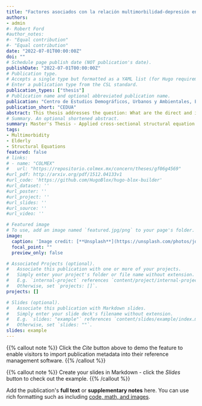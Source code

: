 ```yaml
---
title: "Factores asociados con la relación multimorbilidad-depresión en personas de 60 años y más en México, 2018"
authors:
- admin
#- Robert Ford
#author_notes:
#- "Equal contribution"
#- "Equal contribution"
date: "2022-07-01T00:00:00Z"
doi: ""
# Schedule page publish date (NOT publication's date).
publishDate: "2022-07-01T00:00:00Z"
# Publication type.
# Accepts a single type but formatted as a YAML list (for Hugo requirements).
# Enter a publication type from the CSL standard.
publication_types: ["thesis"]
# Publication name and optional abbreviated publication name.
publication: "Centro de Estudios Demográficos, Urbanos y Ambientales, El Colegio de México"
publication_short: "CEDUA"
abstract: This thesis addresses the question: What are the direct and indirect associations of socioeconomic, behavioral, psychosocial, and health-related factors with the multimorbidity-depression relationship among the Mexican population aged 60 and over in 2018? Using data from the 2018 Mexican Health and Aging Study (ENASEM), two cross-sectional structural equation models were applied. The findings show that the indirect effects of multimorbidity, through health and psychosocial variables (mediators in the multimorbidity-depression relationship), are statistically significant. The research revealed that the association between multimorbidity and depression is stronger when the indirect effects of multimorbidity on depressive symptoms are considered—an aspect not always highlighted in previous studies on this topic.
# Summary. An optional shortened abstract.
summary: Master's Thesis - Applied cross-sectional structural equation models to assess the mediating role of health and psychosocial factors in the multimorbidity-depression relationship among older adults in Mexico.
tags:
- Multimorbidity
- Elderly
- Structural Equations
featured: false
# links:
# - name: "COLMEX"
#   url: "https://repositorio.colmex.mx/concern/theses/gf06g4569"
#url_pdf: http://arxiv.org/pdf/1512.04133v1
#url_code: 'https://github.com/HugoBlox/hugo-blox-builder'
#url_dataset: ''
#url_poster: ''
#url_project: ''
#url_slides: ''
#url_source: ''
#url_video: ''

# Featured image
# To use, add an image named `featured.jpg/png` to your page's folder. 
image:
  caption: 'Image credit: [**Unsplash**](https://unsplash.com/photos/jdD8gXaTZsc)'
  focal_point: ""
  preview_only: false

# Associated Projects (optional).
#   Associate this publication with one or more of your projects.
#   Simply enter your project's folder or file name without extension.
#   E.g. `internal-project` references `content/project/internal-project/index.md`.
#   Otherwise, set `projects: []`.
projects: []

# Slides (optional).
#   Associate this publication with Markdown slides.
#   Simply enter your slide deck's filename without extension.
#   E.g. `slides: "example"` references `content/slides/example/index.md`.
#   Otherwise, set `slides: ""`.
slides: example
---
```


{{% callout note %}}
Click the *Cite* button above to demo the feature to enable visitors to import publication metadata into their reference management software.
{{% /callout %}}

{{% callout note %}}
Create your slides in Markdown - click the *Slides* button to check out the example.
{{% /callout %}}

Add the publication's **full text** or **supplementary notes** here. You can use rich formatting such as including [code, math, and images](https://docs.hugoblox.com/content/writing-markdown-latex/).

